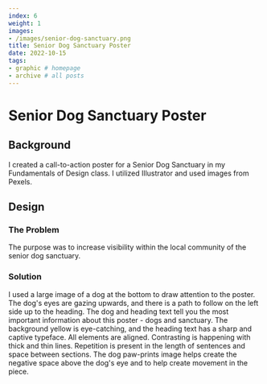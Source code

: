 ```yaml
---
index: 6
weight: 1
images:
- /images/senior-dog-sanctuary.png
title: Senior Dog Sanctuary Poster
date: 2022-10-15
tags:
- graphic # homepage
- archive # all posts
---
```


# Senior Dog Sanctuary Poster

## Background
I created a call-to-action poster for a Senior Dog Sanctuary in my Fundamentals of Design class. I utilized Illustrator and used images from Pexels. 

## Design
### The Problem
The purpose was to increase visibility within the local community of the senior dog sanctuary.

### Solution
I used a large image of a dog at the bottom to draw attention to the poster. The dog's eyes are gazing upwards, and there is a path to follow on the left side up to the heading. The dog and heading text tell you the most important information about this poster - dogs and sanctuary. The background yellow is eye-catching, and the heading text has a sharp and captive typeface. All elements are aligned. Contrasting is happening with thick and thin lines. Repetition is present in the length of sentences and space between sections. The dog paw-prints image helps create the negative space above the dog's eye and to help create movement in the piece.
